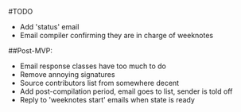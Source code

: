 #TODO
* Add 'status' email
* Email compiler confirming they are in charge of weeknotes

##Post-MVP:
* Email response classes have too much to do
* Remove annoying signatures
* Source contributors list from somewhere decent
* Add post-compilation period, email goes to list, sender is told off
* Reply to 'weeknotes start' emails when state is ready
